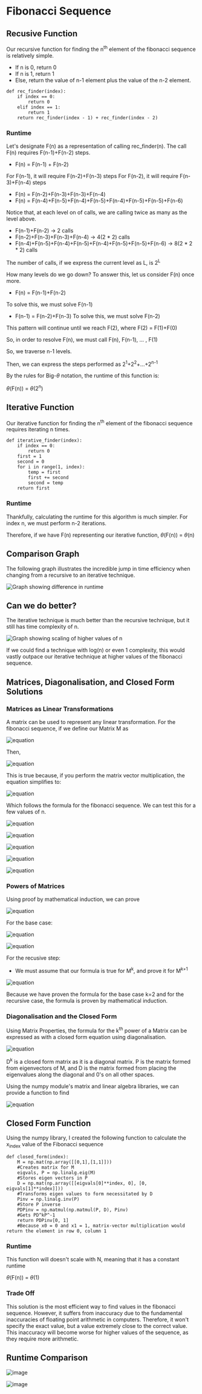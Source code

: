 # Fibonacci Sequence
## Recusive Function
Our recursive function for finding the n<sup>th</sup> element of the fibonacci sequence is relatively simple.
- If n is 0, return 0
- If n is 1, return 1
- Else, return the value of n-1 element plus the value of the n-2 element.
~~~
def rec_finder(index):
    if index == 0:
        return 0
    elif index == 1:
        return 1
    return rec_finder(index - 1) + rec_finder(index - 2)
~~~
### Runtime
Let's designate F(n) as a representation of calling rec_finder(n).
The call F(n) requires F(n-1)+F(n-2) steps. 
- F(n) = F(n-1) + F(n-2)
 
For F(n-1), it will require F(n-2)+F(n-3) steps
For F(n-2), it will require F(n-3)+F(n-4) steps 
- F(n) = F(n-2)+F(n-3)+F(n-3)+F(n-4)
- F(n) = F(n-4)+F(n-5)+F(n-4)+F(n-5)+F(n-4)+F(n-5)+F(n-5)+F(n-6)

Notice that, at each level on of calls, we are calling twice as many as the level above.
- F(n-1)+F(n-2) -> 2 calls
- F(n-2)+F(n-3)+F(n-3)+F(n-4) -> 4(2 * 2) calls
- F(n-4)+F(n-5)+F(n-4)+F(n-5)+F(n-4)+F(n-5)+F(n-5)+F(n-6) -> 8(2 * 2 * 2) calls

The number of calls, if we express the current level as L, is 2<sup>L</sup>

How many levels do we go down? To answer this, let us consider F(n) once more.
- F(n) = F(n-1)+F(n-2)

To solve this, we must solve F(n-1)
- F(n-1) = F(n-2)+F(n-3)
To solve this, we must solve F(n-2)

This pattern will continue until we reach F(2), where F(2) = F(1)+F(0)

So, in order to resolve F(n), we must call F(n), F(n-1), ... , F(1)

So, we traverse n-1 levels.

Then, we can express the steps performed as 2<sup>1</sup>+2<sup>2</sup>+...+2<sup>n-1</sup>

By the rules for Big-$\theta$ notation, the runtime of this function is:

 $\theta$(F(n)) = $\theta$(2<sup>n</sup>)

## Iterative Function
Our iterative function for finding the n<sup>th</sup> element of the fibonacci sequence requires iterating n times.
~~~
def iterative_finder(index):
    if index == 0:
        return 0
    first = 1
    second = 0
    for i in range(1, index):
        temp = first
        first += second
        second = temp
    return first
~~~
### Runtime
Thankfully, calculating the runtime for this algorithm is much simpler. For index n, we must perform n-2 iterations.

Therefore, if we have F(n) representing our iterative function, $\theta$(F(n)) = $\theta$(n)
## Comparison Graph
The following graph illustrates the incredible jump in time efficiency when changing from a recursive to an iterative technique.

![Graph showing difference in runtime](/rec_vs_iterative.png)
## Can we do better?

The iterative technique is much better than the recursive technique, but it still has time complexity of n.

![Graph showing scaling of higher values of n](/iterative_vs_bestfit.png)

If we could find a technique with log(n) or even 1 complexity, this would vastly outpace our iterative technique at higher values of the fibonacci sequence.
## Matrices, Diagonalisation, and Closed Form Solutions
### Matrices as Linear Transformations
A matrix can be used to represent any linear transformation. For the fibonacci sequence, if we define our Matrix M as

![equation](https://latex.codecogs.com/png.image?%5Cdpi%7B110%7D%5Cbg%7Bwhite%7DM=%5Cbegin%7Bpmatrix%7D0&1%5C%5C1&1%5C%5C%5Cend%7Bpmatrix%7D)

Then, 

![equation](https://latex.codecogs.com/png.image?%5Cdpi%7B110%7D%5Cbg%7Bwhite%7D%5Cleft(%5Cbegin%7Barray%7D%7Bcc%7D0&1%5C%5C1&1%5Cend%7Barray%7D%5Cright)%5Cleft(%5Cbegin%7Barray%7D%7Bcc%7Dx_n%5C%5Cx_%7Bn&plus;1%7D%5Cend%7Barray%7D%5Cright)=%5Cleft(%5Cbegin%7Barray%7D%7Bcc%7Dx_%7Bn&plus;1%7D%5C%5Cx_%7Bn&plus;2%7D%5Cend%7Barray%7D%5Cright))

This is true because, if you perform the matrix vector multiplication, the equation simplifies to:

![equation](https://latex.codecogs.com/png.image?%5Cdpi%7B110%7D%5Cbg%7Bwhite%7D%5Cleft(%5Cbegin%7Barray%7D%7Bcc%7D0*x_n&plus;1*x_%7Bn&plus;1%7D%5C%5C1*x_n&plus;1*x_%7Bn&plus;1%7D%5Cend%7Barray%7D%5Cright)=%5Cleft(%5Cbegin%7Barray%7D%7Bcc%7Dx_%7Bn&plus;1%7D%5C%5Cx_%7Bn&plus;2%7D%5Cend%7Barray%7D%5Cright))

Which follows the formula for the fibonacci sequence.
We can test this for a few values of n.

![equation](https://latex.codecogs.com/png.image?%5Cdpi%7B110%7D%5Cbg%7Bwhite%7Dx_0=0,x_1=1,x_2=1,x_3=2,x_4=3,x_5=5)

![equation](https://latex.codecogs.com/png.image?%5Cdpi%7B110%7D%5Cbg%7Bwhite%7D%5Cleft(%5Cbegin%7Barray%7D%7Bcc%7D0&1%5C%5C1&1%5Cend%7Barray%7D%5Cright)%5Cleft(%5Cbegin%7Barray%7D%7Bcc%7Dx_0%5C%5Cx_%7B1%7D%5Cend%7Barray%7D%5Cright)=%5Cleft(%5Cbegin%7Barray%7D%7Bcc%7D0&plus;1%5C%5C0&plus;1%5Cend%7Barray%7D%5Cright)=%5Cleft(%5Cbegin%7Barray%7D%7Bcc%7D1(x_%7B1%7D)%5C%5C1(x_%7B2%7D)%5Cend%7Barray%7D%5Cright))

![equation](https://latex.codecogs.com/png.image?%5Cdpi%7B110%7D%5Cbg%7Bwhite%7D%5Cleft(%5Cbegin%7Barray%7D%7Bcc%7D0&1%5C%5C1&1%5Cend%7Barray%7D%5Cright)%5Cleft(%5Cbegin%7Barray%7D%7Bcc%7Dx_1%5C%5Cx_2%5Cend%7Barray%7D%5Cright)=%5Cleft(%5Cbegin%7Barray%7D%7Bcc%7D0&plus;1%5C%5C1&plus;1%5Cend%7Barray%7D%5Cright)=%5Cleft(%5Cbegin%7Barray%7D%7Bcc%7D1(x_%7B2%7D)%5C%5C2(x_%7B3%7D)%5Cend%7Barray%7D%5Cright))

![equation](https://latex.codecogs.com/png.image?%5Cdpi%7B110%7D%5Cbg%7Bwhite%7D%5Cleft(%5Cbegin%7Barray%7D%7Bcc%7D0&1%5C%5C1&1%5Cend%7Barray%7D%5Cright)%5Cleft(%5Cbegin%7Barray%7D%7Bcc%7Dx_2%5C%5Cx_3%5Cend%7Barray%7D%5Cright)=%5Cleft(%5Cbegin%7Barray%7D%7Bcc%7D0&plus;2%5C%5C1&plus;2%5Cend%7Barray%7D%5Cright)=%5Cleft(%5Cbegin%7Barray%7D%7Bcc%7D2(x_%7B3%7D)%5C%5C3(x_%7B4%7D)%5Cend%7Barray%7D%5Cright))

![equation](https://latex.codecogs.com/png.image?%5Cdpi%7B110%7D%5Cbg%7Bwhite%7D%5Cleft(%5Cbegin%7Barray%7D%7Bcc%7D0&1%5C%5C1&1%5Cend%7Barray%7D%5Cright)%5Cleft(%5Cbegin%7Barray%7D%7Bcc%7Dx_3%5C%5Cx_4%5Cend%7Barray%7D%5Cright)=%5Cleft(%5Cbegin%7Barray%7D%7Bcc%7D0&plus;3%5C%5C2&plus;3%5Cend%7Barray%7D%5Cright)=%5Cleft(%5Cbegin%7Barray%7D%7Bcc%7D3(x_%7B4%7D)%5C%5C5(x_%7B5%7D)%5Cend%7Barray%7D%5Cright))
### Powers of Matrices
Using proof by mathematical induction, we can prove

![equation](https://latex.codecogs.com/png.image?%5Cdpi%7B110%7D%5Cbg%7Bwhite%7DM%5Ek%5Cleft(%5Cbegin%7Barray%7D%7Bcc%7Dx_0%5C%5Cx_1%5Cend%7Barray%7D%5Cright)=%5Cleft(%5Cbegin%7Barray%7D%7Bcc%7Dx_k%5C%5Cx_%7Bk&plus;1%7D%5Cend%7Barray%7D%5Cright))

For the base case:

![equation](https://latex.codecogs.com/png.image?%5Cdpi%7B110%7D%5Cbg%7Bwhite%7D%20M%5E1%5Cleft(%5Cbegin%7Barray%7D%7Bcc%7Dx_0%5C%5Cx_1%5Cend%7Barray%7D%5Cright)=M%5Cleft(%5Cbegin%7Barray%7D%7Bcc%7Dx_0%5C%5Cx_1%5Cend%7Barray%7D%5Cright)=%5Cleft(%5Cbegin%7Barray%7D%7Bcc%7Dx_1%5C%5Cx_2%5Cend%7Barray%7D%5Cright))

![equation](https://latex.codecogs.com/png.image?%5Cdpi%7B110%7D%5Cbg%7Bwhite%7DM%5E2%5Cleft(%5Cbegin%7Barray%7D%7Bcc%7Dx_0%5C%5Cx_1%5Cend%7Barray%7D%5Cright)=MM%5Cleft(%5Cbegin%7Barray%7D%7Bcc%7Dx_0%5C%5Cx_1%5Cend%7Barray%7D%5Cright)=M%5Cleft(%5Cbegin%7Barray%7D%7Bcc%7Dx_1%5C%5Cx_2%5Cend%7Barray%7D%5Cright)=%5Cleft(%5Cbegin%7Barray%7D%7Bcc%7Dx_2%5C%5Cx_3%5Cend%7Barray%7D%5Cright))

For the recusive step:
- We must assume that our formula is true for M<sup>k</sup>, and prove it for M<sup>k+1</sup>

![equation](https://latex.codecogs.com/png.image?%5Cdpi%7B110%7D%5Cbg%7Bwhite%7DM%5E%7Bk&plus;1%7D%5Cleft(%5Cbegin%7Barray%7D%7Bcc%7Dx_0%5C%5Cx_1%5Cend%7Barray%7D%5Cright)=MM%5Ek%5Cleft(%5Cbegin%7Barray%7D%7Bcc%7Dx_0%5C%5Cx_1%5Cend%7Barray%7D%5Cright)=M%5Cleft(%5Cbegin%7Barray%7D%7Bcc%7Dx_k%5C%5Cx_%7Bk&plus;1%7D%5Cend%7Barray%7D%5Cright)=%5Cleft(%5Cbegin%7Barray%7D%7Bcc%7Dx_%7Bk&plus;1%7D%5C%5Cx_%7Bk&plus;2%7D%5Cend%7Barray%7D%5Cright))

Because we have proven the formula for the base case k=2 and for the recursive case, the formula is proven by mathematical induction.

### Diagonalisation and the Closed Form
Using Matrix Properties, the formula for the k<sup>th</sup> power of a Matrix can be expressed as with a closed form equation using diagonalisation. 

![equation](https://latex.codecogs.com/png.image?%5Cdpi%7B110%7D%5Cbg%7Bwhite%7DM%5Ek=PD%5EkP%5E%7B-1%7D)

D<sup>k</sup> is a closed form matrix as it is a diagonal matrix.
P is the matrix formed from eigenvectors of M, and D is the matrix formed from placing the eigenvalues along the diagonal and 0's on all other spaces.

Using the numpy module's matrix and linear algebra libraries, we can provide a function to find 

![equation](https://latex.codecogs.com/png.image?%5Cdpi%7B110%7D%5Cbg%7Bwhite%7DM%5Ek=PD%5EkP%5E%7B-1%7D)

## Closed Form Function
Using the numpy library, I created the following function to calculate the x<sub>index</sub> value of the Fibonacci sequence
~~~
def closed_form(index):
    M = np.mat(np.array([[0,1],[1,1]]))
    #Creates matrix for M
    eigvals, P = np.linalg.eig(M)
    #Stores eigen vectors in P
    D = np.mat(np.array([[eigvals[0]**index, 0], [0, eigvals[1]**index]]))
    #Transforms eigen values to form necessitated by D
    Pinv = np.linalg.inv(P)
    #Store P inverse
    PDPinv = np.matmul(np.matmul(P, D), Pinv)
    #Gets PD^kP^-1
    return PDPinv[0, 1]
    #Because x0 = 0 and x1 = 1, matrix-vector multiplication would return the element in row 0, column 1
~~~

### Runtime
This function will doesn't scale with N, meaning that it has a constant runtime 

$\theta$(F(n)) = $\theta$(1)

### Trade Off
This solution is the most efficient way to find values in the fibonacci sequence. However, it suffers from inaccuracy due to the fundamental inaccuracies of floating point arithmetic in computers. Therefore, it won't specify the exact value, but a value extremely close to the correct value.
This inaccuracy will become worse for higher values of the sequence, as they require more arithmetic.

## Runtime Comparison

![image](/iter_vs_closed.png)

![image](/inaccuracy.png)